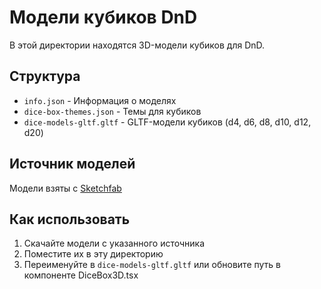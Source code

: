 
# Модели кубиков DnD

В этой директории находятся 3D-модели кубиков для DnD.

## Структура

- `info.json` - Информация о моделях
- `dice-box-themes.json` - Темы для кубиков
- `dice-models-gltf.gltf` - GLTF-модели кубиков (d4, d6, d8, d10, d12, d20)

## Источник моделей

Модели взяты с [Sketchfab](https://sketchfab.com/3d-models/dnd-dice-set-51a01c6f714944ea95d9a2d24eb24928)

## Как использовать

1. Скачайте модели с указанного источника
2. Поместите их в эту директорию
3. Переименуйте в `dice-models-gltf.gltf` или обновите путь в компоненте DiceBox3D.tsx


